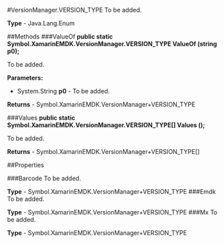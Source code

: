 #VersionManager.VERSION_TYPE
To be added.

**Type** - Java.Lang.Enum

##Methods
###ValueOf
**public static Symbol.XamarinEMDK.VersionManager.VERSION_TYPE ValueOf (string p0);**

To be added.

**Parameters:** 

* System.String **p0** - To be added.

**Returns** - Symbol.XamarinEMDK.VersionManager+VERSION_TYPE

###Values
**public static Symbol.XamarinEMDK.VersionManager.VERSION_TYPE[] Values ();**

To be added.


**Returns** - Symbol.XamarinEMDK.VersionManager+VERSION_TYPE[]

##Properties

###Barcode
To be added.

**Type** - Symbol.XamarinEMDK.VersionManager+VERSION_TYPE
###Emdk
To be added.

**Type** - Symbol.XamarinEMDK.VersionManager+VERSION_TYPE
###Mx
To be added.

**Type** - Symbol.XamarinEMDK.VersionManager+VERSION_TYPE


